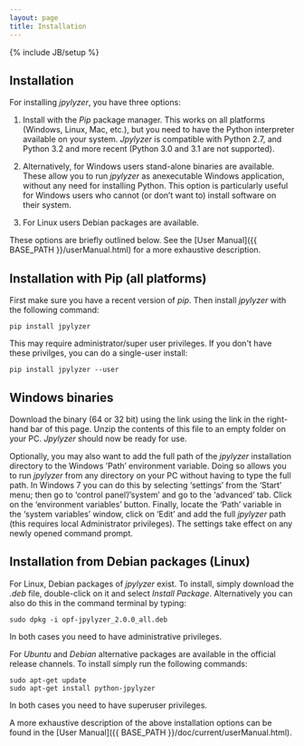 ```yaml
---
layout: page
title: Installation
---
```

{% include JB/setup %}

## Installation

For installing *jpylyzer*, you have three options:

1. Install with the *Pip* package manager. This works on all platforms
(Windows, Linux, Mac, etc.), but you need to have the Python interpreter
available on your system. *Jpylyzer* is compatible with Python 2.7, and Python
3.2 and more recent (Python 3.0 and 3.1 are not supported).

2. Alternatively, for Windows users stand-alone binaries are available.
These allow you to run *jpylyzer* as anexecutable Windows application,
without any need for installing Python. This option is particularly useful
for Windows users who cannot (or don’t want to) install software on their system.

3. For Linux users Debian packages are available.

These options are briefly outlined below. See the [User Manual]({{ BASE_PATH }}/userManual.html)
for a more exhaustive description.

## Installation with Pip (all platforms)

First make sure you have a recent version of *pip*. Then install *jpylyzer*
with the following command:

    pip install jpylyzer

This may require administrator/super user privileges. If you don't have these
privilges, you can do a single-user install:

    pip install jpylyzer --user

## Windows binaries

Download the binary (64 or 32 bit) using the link using the link in the right-hand bar of
this page. Unzip the contents of this file to an empty folder on your PC. *Jpylyzer* should
now be ready for use.

Optionally, you may also want to add the full path of the *jpylyzer*
installation directory to the Windows ’Path’ environment variable. Doing
so allows you to run *jpylyzer* from any directory on your PC without
having to type the full path. In Windows 7 you can do this by selecting
‘settings’ from the ‘Start’ menu; then go to ‘control panel’/’system’
and go to the ‘advanced’ tab. Click on the ‘environment variables’
button. Finally, locate the ‘Path’ variable in the ‘system variables’
window, click on ‘Edit’ and add the full *jpylyzer* path (this requires
local Administrator privileges). The settings take effect on any newly
opened command prompt.

## Installation from Debian packages (Linux)

For Linux, Debian packages of *jpylyzer* exist.
To install, simply download the *.deb* file, double-click on it and
select *Install Package*. Alternatively you can also do this in the
command terminal by typing:

    sudo dpkg -i opf-jpylyzer_2.0.0_all.deb

In both cases you need to have administrative privileges.

For *Ubuntu* and *Debian* alternative packages are available in the
official release channels. To install simply run the following commands:

    sudo apt-get update
    sudo apt-get install python-jpylyzer

In both cases you need to have superuser privileges.

A more exhaustive description of the above installation options can be found in the [User Manual]({{ BASE_PATH }}/doc/current/userManual.html).
